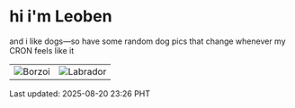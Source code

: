 # hi i'm Leoben

and i like dogs—so have some random dog pics that change whenever my CRON feels like it

|  |  |
|--------|----------|
| ![Borzoi](https://random-dog-vercel.vercel.app/api/random-borzoi?v=1755703580) | ![Labrador](https://random-dog-vercel.vercel.app/api/random-labrador?v=1755703580) |

Last updated: 2025-08-20 23:26 PHT
